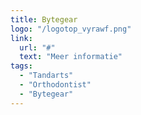 ```yaml
---
title: Bytegear
logo: "/logotop_vyrawf.png"
link:
  url: "#"
  text: "Meer informatie"
tags:
  - "Tandarts"
  - "Orthodontist"
  - "Bytegear"
---
```

